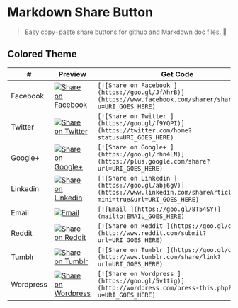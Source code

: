# Markdown Share Button

> Easy copy+paste share buttons for github and Markdown doc files. :tada:

## Colored Theme

| #                  | Preview       | Get Code
| -------------      | -------       | ----------
| Facebook        	   | [![Share on Facebook ](https://goo.gl/JfAhrB)](https://www.facebook.com/sharer/sharer.php?u=http%3A//behram.org) | ``` [![Share on Facebook ](https://goo.gl/JfAhrB)](https://www.facebook.com/sharer/sharer.php?u=URI_GOES_HERE) ```
| Twitter        	   | [![Share on Twitter ](https://goo.gl/f9YQPI)](https://twitter.com/home?status=http%3A//behram.org) | ``` [![Share on Twitter ](https://goo.gl/f9YQPI)](https://twitter.com/home?status=URI_GOES_HERE) ```
| Google+        	   | [![Share on Google+ ](https://goo.gl/rhn4LN)](https://plus.google.com/share?url=http%3A//behram.org) | ``` [![Share on Google+ ](https://goo.gl/rhn4LN)](https://plus.google.com/share?url=URI_GOES_HERE) ```
| Linkedin        	   | [![Share on Linkedin ](https://goo.gl/abj6gV)](https://www.linkedin.com/shareArticle?mini=true&url=http%3A//behram.org) | ``` [![Share on Linkedin ](https://goo.gl/abj6gV)](https://www.linkedin.com/shareArticle?mini=true&url=URI_GOES_HERE) ```
| Email        	       | [![Email ](https://goo.gl/8T54SY)](mailto:behramcelen@gmail.com) | ``` [![Email ](https://goo.gl/8T54SY)](mailto:EMAIL_GOES_HERE) ```
| Reddit        	   | [![Share on Reddit ](https://goo.gl/qQm9pn)](http://www.reddit.com/submit?url=http://behram.org) | ``` [![Share on Reddit ](https://goo.gl/qQm9pn)](http://www.reddit.com/submit?url=URI_GOES_HERE) ```
| Tumblr        	   | [![Share on Tumblr ](https://goo.gl/qLOEtd)](http://www.tumblr.com/share/link?url=http://behram.org) | ``` [![Share on Tumblr ](https://goo.gl/qLOEtd)](http://www.tumblr.com/share/link?url=URI_GOES_HERE) ```
| Wordpress        	   | [![Share on Wordpress ](https://goo.gl/5v1tig)](http://wordpress.com/press-this.php?u=http://behram.org) | ``` [![Share on Wordpress ](https://goo.gl/5v1tig)](http://wordpress.com/press-this.php?u=URI_GOES_HERE) ```
